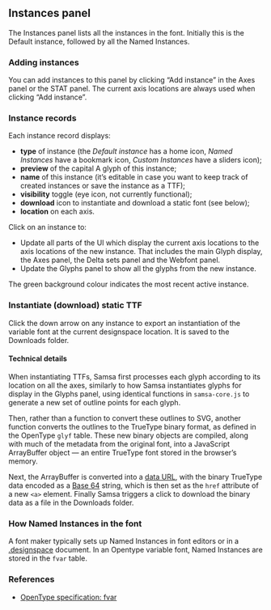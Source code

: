 ## Instances panel

The Instances panel lists all the instances in the font. Initially this is the Default instance, followed by all the Named Instances.

### Adding instances
You can add instances to this panel by clicking “Add instance” in the Axes panel or the STAT panel. The current axis locations are always used when clicking “Add instance”.

### Instance records
Each instance record displays:

* **type** of instance (the *Default instance* has a home icon, *Named Instances* have a bookmark icon, *Custom Instances* have a sliders icon);
* **preview** of the capital A glyph of this instance;
* **name** of this instance (it’s editable in case you want to keep track of created instances or save the instance as a TTF);
* **visibility** toggle (eye icon, not currently functional);
* **download** icon to instantiate and download a static font (see below);
* **location** on each axis.

Click on an instance to:

* Update all parts of the UI which display the current axis locations to the axis locations of the new instance. That includes the main Glyph display, the Axes panel, the Delta sets panel and the Webfont panel.
* Update the Glyphs panel to show all the glyphs from the new instance.

The green background colour indicates the most recent active instance.

### Instantiate (download) static TTF
Click the down arrow on any instance to export an instantiation of the variable font at the current designspace location. It is saved to the Downloads folder.

#### Technical details
When instantiating TTFs, Samsa first processes each glyph according to its location on all the axes, similarly to how Samsa instantiates glyphs for display in the Glyphs panel, using identical functions in `samsa-core.js` to generate a new set of outline points for each glyph.

Then, rather than a function to convert these outlines to SVG, another function converts the outlines to the TrueType binary format, as defined in the OpenType `glyf` table. These new binary objects are compiled, along with much of the metadata from the original font, into a JavaScript ArrayBuffer object — an entire TrueType font stored in the browser’s memory.

Next, the ArrayBuffer is converted into a [data URL](https://developer.mozilla.org/en-US/docs/Web/HTTP/Basics_of_HTTP/Data_URIs), with the binary TrueType data encoded as a [Base 64](https://en.wikipedia.org/wiki/Base64) string, which is then set as the `href` attribute of a new `<a>` element. Finally Samsa triggers a click to download the binary data as a file in the Downloads folder.

### How Named Instances in the font
A font maker typically sets up Named Instances in font editors or in a [.designspace](https://github.com/fonttools/fonttools/tree/master/Doc/source/designspaceLib#document-xml-structure) document. In an Opentype variable font, Named Instances are stored in the `fvar` table.

### References
* [OpenType specification: fvar](https://docs.microsoft.com/en-us/typography/opentype/spec/fvar)
